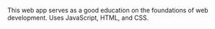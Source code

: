 This web app serves as a good education on the foundations of web development. 
Uses JavaScript, HTML, and CSS.

